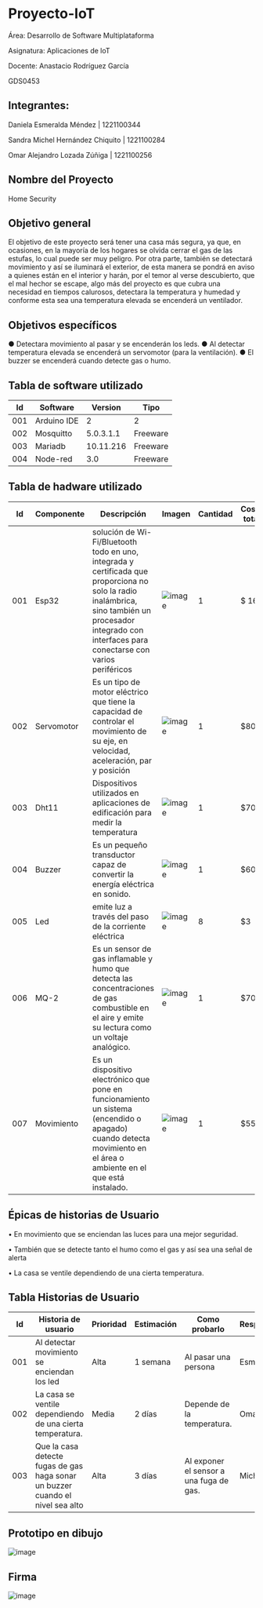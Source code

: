 # Proyecto-IoT


Área: Desarrollo de Software Multiplataforma

Asignatura: Aplicaciones de loT

Docente: Anastacio Rodríguez García 

GDS0453

## Integrantes:
Daniela Esmeralda Méndez | 1221100344

Sandra Michel Hernández Chiquito | 1221100284

Omar Alejandro Lozada Zúñiga | 1221100256

## Nombre del Proyecto
Home Security

## Objetivo general
El objetivo de este proyecto será tener una casa más segura, ya que, en ocasiones, en la mayoría de los hogares se olvida cerrar el gas de las estufas, lo cual puede ser muy peligro. Por otra parte, también se detectará movimiento y así se iluminará el exterior, de esta manera se pondrá en aviso a quienes están en el interior y harán, por el temor al verse descubierto, que el mal hechor se escape, algo más del proyecto es que cubra una necesidad en tiempos calurosos, detectara la temperatura y humedad y conforme esta sea una temperatura elevada se encenderá un ventilador.

## Objetivos específicos
●	Detectara movimiento al pasar y se encenderán los leds.
●	Al detectar temperatura elevada se encenderá un servomotor (para la ventilación).
●	 El buzzer se encenderá cuando detecte gas o humo.

## Tabla de software utilizado

| Id | Software   | Version | Tipo    |
|----|------------|---------|---------|
|001 |Arduino IDE |     2   |  2      |
|002 |Mosquitto   |5.0.3.1.1|Freeware |
|003 |Mariadb     |10.11.216|Freeware |
|004 |Node-red    |    3.0  |Freeware |


## Tabla de hadware utilizado
| Id | Componente | Descripción | Imagen | Cantidad | Costo total |
|----|------------|-------------|--------|----------|-------------|
|001 |Esp32       |solución de Wi-Fi/Bluetooth todo en uno, integrada y certificada que proporciona no solo la radio inalámbrica, sino también un procesador integrado con interfaces para conectarse con varios periféricos|![image](https://user-images.githubusercontent.com/107783594/235006573-200eca33-0deb-406e-8a61-ba8f42dae3d0.png)|       1   |        $ 160    |
|002 |Servomotor  |Es un tipo de motor eléctrico que tiene la capacidad de controlar el movimiento de su eje, en velocidad, aceleración, par y posición|![image](https://user-images.githubusercontent.com/107783594/235006672-f7004afe-7038-426a-8b18-046267bd974a.png)|      1    |      $80       |
|003 |Dht11       |   Dispositivos utilizados en aplicaciones de edificación para medir la temperatura|![image](https://user-images.githubusercontent.com/107783594/235006780-99f9a317-6f21-4589-87d1-8d2354c974e2.png)|       1   |        $70     |
|004 |Buzzer     |  Es un pequeño transductor capaz de convertir la energía eléctrica en sonido.|![image](https://user-images.githubusercontent.com/107783594/235006859-09970f6f-c86d-437d-bd60-6725b08ae4ca.png)|      1    |         $60    |
|005 | Led       |   emite luz a través del paso de la corriente eléctrica|![image](https://user-images.githubusercontent.com/107783594/235006925-268d5da1-1ae8-46a1-af47-68ab59454596.png)|       8   |       $3      |
|006 |MQ-2 | Es un sensor de gas inflamable y humo que detecta las concentraciones de gas combustible en el aire y emite su lectura como un voltaje analógico.       |![image](https://user-images.githubusercontent.com/107783594/235006985-a2e865f5-7215-4325-a0c7-e2253550d278.png)|        1  |        $70     |
|007 |  Movimiento  |Es un dispositivo electrónico que pone en funcionamiento un sistema (encendido o apagado) cuando detecta movimiento en el área o ambiente en el que está instalado.|![image](https://user-images.githubusercontent.com/107783594/235007037-b57a4113-d6d2-46d6-8c9c-4bfa39db3720.png)|       1   |       $55      |



## Épicas de historias de Usuario
•	En movimiento que se enciendan las luces para una mejor seguridad.

•	También que se detecte tanto el humo como el gas y así sea una señal de alerta 

•	La casa se ventile dependiendo de una cierta temperatura.
 

## Tabla Historias de Usuario
| Id | Historia de usuario | Prioridad | Estimación | Como probarlo | Responsable |
|----|---------------------|-----------|------------|---------------|-------------|
|   001 |      Al detectar movimiento se enciendan los led | Alta|	1 semana|	Al pasar una persona|	Esmeralda
|   002 | La casa se ventile dependiendo de una cierta temperatura.	 |Media |	2 días  |	Depende de la temperatura. |	Omar
|  003  |  Que la casa detecte fugas de gas haga sonar un buzzer cuando el nivel sea alto|	Alta|	3 días| 	Al exponer el sensor a una fuga de gas.	|Michel

## Prototipo en dibujo


![image](https://user-images.githubusercontent.com/107783594/234896709-19f0f645-ba0f-47ce-984f-a3a972266d9d.png)

## Firma

![image](https://user-images.githubusercontent.com/107783594/234896922-e35d089f-750f-4153-b1ac-5ba42433b2e1.png)




